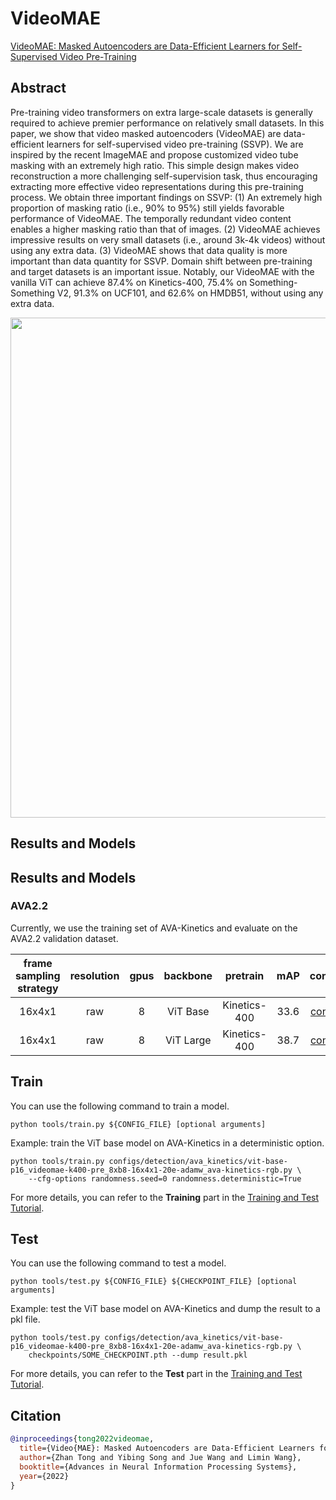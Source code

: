 # VideoMAE

[VideoMAE: Masked Autoencoders are Data-Efficient Learners for Self-Supervised Video Pre-Training](https://arxiv.org/abs/2203.12602)

<!-- [ALGORITHM] -->

## Abstract

<!-- [ABSTRACT] -->

Pre-training video transformers on extra large-scale datasets is generally required to achieve premier performance on relatively small datasets. In this paper, we show that video masked autoencoders (VideoMAE) are data-efficient learners for self-supervised video pre-training (SSVP). We are inspired by the recent ImageMAE and propose customized video tube masking with an extremely high ratio. This simple design makes video reconstruction a more challenging self-supervision task, thus encouraging extracting more effective video representations during this pre-training process. We obtain three important findings on SSVP: (1) An extremely high proportion of masking ratio (i.e., 90% to 95%) still yields favorable performance of VideoMAE. The temporally redundant video content enables a higher masking ratio than that of images. (2) VideoMAE achieves impressive results on very small datasets (i.e., around 3k-4k videos) without using any extra data. (3) VideoMAE shows that data quality is more important than data quantity for SSVP. Domain shift between pre-training and target datasets is an important issue. Notably, our VideoMAE with the vanilla ViT can achieve 87.4% on Kinetics-400, 75.4% on Something-Something V2, 91.3% on UCF101, and 62.6% on HMDB51, without using any extra data.

<!-- [IMAGE] -->

<div align=center>
<img src="https://user-images.githubusercontent.com/35267818/191656296-14f28f4a-203f-4eeb-a4c3-c2efdb6d1ab4.png" width="800"/>
</div>

## Results and Models

## Results and Models

### AVA2.2

Currently, we use the training set of AVA-Kinetics and evaluate on the AVA2.2 validation dataset.

| frame sampling strategy | resolution | gpus | backbone  |   pretrain   | mAP  |                     config                      |                      ckpt                      |                      log                      |
| :---------------------: | :--------: | :--: | :-------: | :----------: | :--: | :---------------------------------------------: | :--------------------------------------------: | :-------------------------------------------: |
|         16x4x1          |    raw     |  8   | ViT Base  | Kinetics-400 | 33.6 | [config](/configs/detection/videomae/vit-base-p16_videomae-k400-pre_8xb8-16x4x1-20e-adamw_ava-kinetics-rgb.py) | [ckpt](https://download.openmmlab.com/mmaction/v1.0/detection/videomae/vit-base-p16_videomae-k400-pre_8xb8-16x4x1-20e-adamw_ava-kinetics-rgb/vit-base-p16_videomae-k400-pre_8xb8-16x4x1-20e-adamw_ava-kinetics-rgb_20230314-3dafab75.pth) | [log](https://download.openmmlab.com/mmaction/v1.0/detection/videomae/vit-base-p16_videomae-k400-pre_8xb8-16x4x1-20e-adamw_ava-kinetics-rgb/vit-base-p16_videomae-k400-pre_8xb8-16x4x1-20e-adamw_ava-kinetics-rgb.log) |
|         16x4x1          |    raw     |  8   | ViT Large | Kinetics-400 | 38.7 | [config](/configs/detection/videomae/vit-large-p16_videomae-k400-pre_8xb8-16x4x1-20e-adamw_ava-kinetics-rgb.py) | [ckpt](https://download.openmmlab.com/mmaction/v1.0/detection/videomae/vit-large-p16_videomae-k400-pre_8xb8-16x4x1-20e-adamw_ava-kinetics-rgb/vit-large-p16_videomae-k400-pre_8xb8-16x4x1-20e-adamw_ava-kinetics-rgb_20230314-bf93c9ea.pth) | [log](https://download.openmmlab.com/mmaction/v1.0/detection/videomae/vit-large-p16_videomae-k400-pre_8xb8-16x4x1-20e-adamw_ava-kinetics-rgb/vit-large-p16_videomae-k400-pre_8xb8-16x4x1-20e-adamw_ava-kinetics-rgb.log) |

## Train

You can use the following command to train a model.

```shell
python tools/train.py ${CONFIG_FILE} [optional arguments]
```

Example: train the ViT base model on AVA-Kinetics in a deterministic option.

```shell
python tools/train.py configs/detection/ava_kinetics/vit-base-p16_videomae-k400-pre_8xb8-16x4x1-20e-adamw_ava-kinetics-rgb.py \
    --cfg-options randomness.seed=0 randomness.deterministic=True
```

For more details, you can refer to the **Training** part in the [Training and Test Tutorial](/docs/en/user_guides/train_test.md).

## Test

You can use the following command to test a model.

```shell
python tools/test.py ${CONFIG_FILE} ${CHECKPOINT_FILE} [optional arguments]
```

Example: test the ViT base model on AVA-Kinetics and dump the result to a pkl file.

```shell
python tools/test.py configs/detection/ava_kinetics/vit-base-p16_videomae-k400-pre_8xb8-16x4x1-20e-adamw_ava-kinetics-rgb.py \
    checkpoints/SOME_CHECKPOINT.pth --dump result.pkl
```

For more details, you can refer to the **Test** part in the [Training and Test Tutorial](/docs/en/user_guides/train_test.md).

## Citation

```BibTeX
@inproceedings{tong2022videomae,
  title={Video{MAE}: Masked Autoencoders are Data-Efficient Learners for Self-Supervised Video Pre-Training},
  author={Zhan Tong and Yibing Song and Jue Wang and Limin Wang},
  booktitle={Advances in Neural Information Processing Systems},
  year={2022}
}
```

